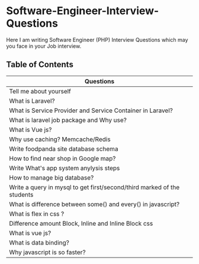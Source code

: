 # Software-Engineer-Interview-Questions
Here I am writing Software Engineer (PHP) Interview Questions which may you face in your Job interview.

## Table of Contents
|Questions|
|---------------|
| Tell me about yourself|
| What is Laravel?|
| What is Service Provider and Service Container in Laravel?|
| What is laravel job package and Why use? |
| What is Vue js?|
| Why use caching? Memcache/Redis|
| Write foodpanda site database schema |
| How to find near shop in Google map? |
| Write What's app system anylysis steps |
| How to manage big database? |
| Write a query in mysql to get first/second/third marked of the students |
| What is difference between some() and every() in javascript? |
| What is flex in css ? |
| Difference amount Block, Inline and Inline Block css |
| What is vue js? |
| What is data binding? |
| Why javascript is so faster? |



